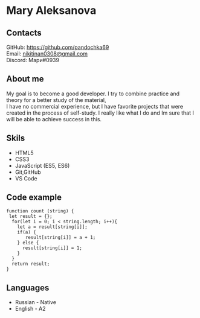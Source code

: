 # Mary Aleksanova

## Contacts
GitHub: <https://github.com/pandochka69> <br>
Email: <nikitinan0308@gmail.com> <br>
Discord: Мари#0939 <br>

## About me
My goal is to become a good developer. I try to combine practice and theory for a better study of the material,<br>
I have no commercial experience, but I have favorite projects that were created in the process of self-study. I really like what I do and Im sure that I will be able to achieve success in this.

## Skils
* HTML5
* CSS3
* JavaScript (ES5, ES6)
* Git,GitHub
* VS Code

## Code example
```
function count (string) {  
 let result = {};
  for(let i = 0; i < string.length; i++){
    let a = result[string[i]];
    if(a) {
       result[string[i]] = a + 1;
    } else {
      result[string[i]] = 1;
    } 
  }
  return result;
}
```

## Languages
* Russian - Native
* English - A2
